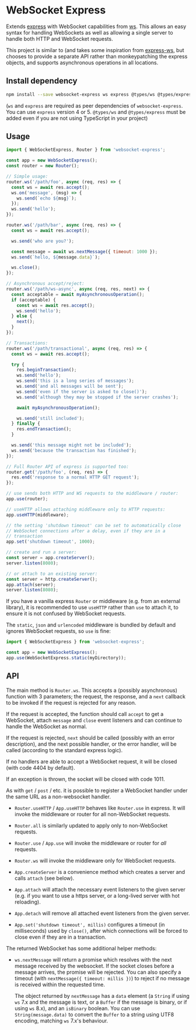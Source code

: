 # WebSocket Express

Extends [express](https://expressjs.com/) with WebSocket capabilities
from [ws](https://github.com/websockets/ws). This allows an easy syntax
for handling WebSockets as well as allowing a single server to handle
both HTTP and WebSocket requests.

This project is similar to (and takes some inspiration from
[express-ws](https://github.com/HenningM/express-ws), but chooses to
provide a separate API rather than monkeypatching the express objects,
and supports asynchronous operations in all locations.

## Install dependency

```bash
npm install --save websocket-express ws express @types/ws @types/express
```

(`ws` and `express` are required as peer dependencies of
`websocket-express`. You can use `express` version 4 or 5.
`@types/ws` and `@types/express` must be added even if you
are not using TypeScript in your project)

## Usage

```javascript
import { WebSocketExpress, Router } from 'websocket-express';

const app = new WebSocketExpress();
const router = new Router();

// Simple usage:
router.ws('/path/foo', async (req, res) => {
  const ws = await res.accept();
  ws.on('message', (msg) => {
    ws.send(`echo ${msg}`);
  });
  ws.send('hello');
});

router.ws('/path/bar', async (req, res) => {
  const ws = await res.accept();

  ws.send('who are you?');

  const message = await ws.nextMessage({ timeout: 1000 });
  ws.send(`hello, ${message.data}`);

  ws.close();
});

// Asynchronous accept/reject:
router.ws('/path/ws-async', async (req, res, next) => {
  const acceptable = await myAsynchronousOperation();
  if (acceptable) {
    const ws = await res.accept();
    ws.send('hello');
  } else {
    next();
  }
});

// Transactions:
router.ws('/path/transactional', async (req, res) => {
  const ws = await res.accept();

  try {
    res.beginTransaction();
    ws.send('hello');
    ws.send('this is a long series of messages');
    ws.send('and all messages will be sent');
    ws.send('even if the server is asked to close()');
    ws.send('although they may be stopped if the server crashes');

    await myAsynchronousOperation();

    ws.send('still included');
  } finally {
    res.endTransaction();
  }

  ws.send('this message might not be included');
  ws.send('because the transaction has finished');
});

// Full Router API of express is supported too:
router.get('/path/foo', (req, res) => {
  res.end('response to a normal HTTP GET request');
});

// use sends both HTTP and WS requests to the middleware / router:
app.use(router);

// useHTTP allows attaching middleware only to HTTP requests:
app.useHTTP(middleware);

// the setting 'shutdown timeout' can be set to automatically close
// WebSocket connections after a delay, even if they are in a
// transaction
app.set('shutdown timeout', 1000);

// create and run a server:
const server = app.createServer();
server.listen(8080);

// or attach to an existing server:
const server = http.createServer();
app.attach(server);
server.listen(8080);
```

If you have a vanilla express `Router` or middleware (e.g. from an
external library), it is recommended to use `useHTTP` rather than `use`
to attach it, to ensure it is not confused by WebSocket requests.

The `static`, `json` and `urlencoded` middleware is bundled by default
and ignores WebSocket requests, so `use` is fine:

```javascript
import { WebSocketExpress } from 'websocket-express';

const app = new WebSocketExpress();
app.use(WebSocketExpress.static(myDirectory));
```

## API

The main method is `Router.ws`. This accepts a (possibly asynchronous)
function with 3 parameters; the request, the response, and a `next`
callback to be invoked if the request is rejected for any reason.

If the request is accepted, the function should call `accept` to get a
WebSocket, attach `message` and `close` event listeners and can
continue to handle the WebSocket as normal.

If the request is rejected, `next` should be called (possibly with an
error description), and the next possible handler, or the error
handler, will be called (according to the standard express logic).

If no handlers are able to accept a WebSocket request, it will be
closed (with code 4404 by default).

If an exception is thrown, the socket will be closed with code 1011.

As with `get` / `post` / etc. it is possible to register a WebSocket
handler under the same URL as a non-websocket handler.

- `Router.useHTTP` / `App.useHTTP` behaves like `Router.use` in
  express. It will invoke the middleware or router for all
  non-WebSocket requests.

- `Router.all` is similarly updated to apply only to non-WebSocket
  requests.

- `Router.use` / `App.use` will invoke the middleware or router for
  *all* requests.

- `Router.ws` will invoke the middleware only for WebSocket requests.

- `App.createServer` is a convenience method which creates a server and
  calls `attach` (see below).

- `App.attach` will attach the necessary event listeners to the given
  server (e.g. if you want to use a https server, or a long-lived
  server with hot reloading).

- `App.detach` will remove all attached event listeners from the given
  server.

- `App.set('shutdown timeout', millis)` configures a timeout (in
  milliseconds) used by `close()`, after which connections will be
  forced to close even if they are in a transaction.

The returned WebSocket has some additional helper methods:

- `ws.nextMessage` will return a promise which resolves with the next
  message received by the websocket. If the socket closes before a
  message arrives, the promise will be rejected. You can also specify
  a timeout (with `nextMessage({ timeout: millis })`) to reject if no
  message is received within the requested time.

  The object returned by `nextMessage` has a `data` element (a
  `String` if using `ws` 7.x and the message is text, or a `Buffer`
  if the message is binary, or if using `ws` 8.x), and an `isBinary`
  boolean. You can use `String(message.data)` to convert the `Buffer`
  to a string using UTF8 encoding, matching `ws` 7.x's behaviour.
